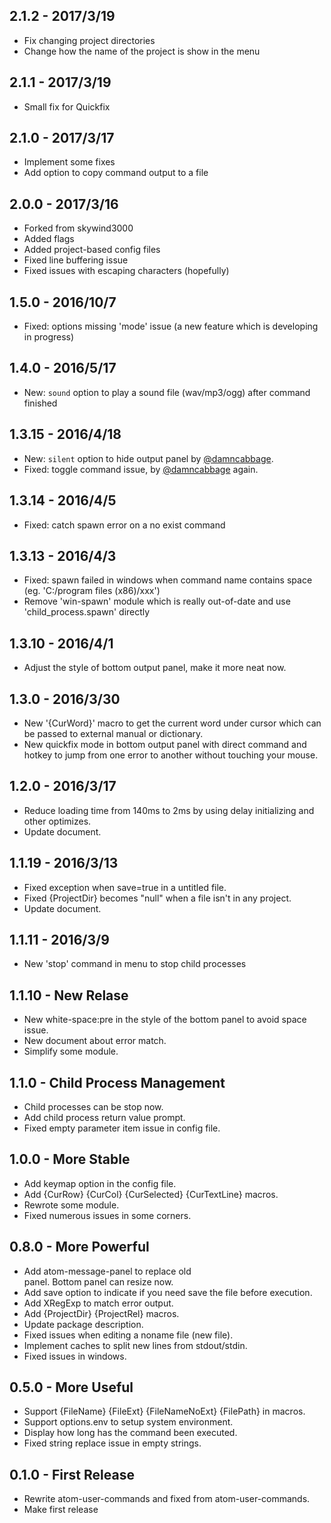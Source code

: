 ## 2.1.2 - 2017/3/19
* Fix changing project directories
* Change how the name of the project is show in the menu

## 2.1.1 - 2017/3/19
* Small fix for Quickfix

## 2.1.0 - 2017/3/17
* Implement some fixes
* Add option to copy command output to a file

## 2.0.0 - 2017/3/16
* Forked from skywind3000
* Added flags
* Added project-based config files
* Fixed line buffering issue
* Fixed issues with escaping characters (hopefully)

## 1.5.0 - 2016/10/7
* Fixed: options missing 'mode' issue (a new feature which is developing in progress)

## 1.4.0 - 2016/5/17
* New: `sound` option to play a sound file (wav/mp3/ogg) after command finished

## 1.3.15 - 2016/4/18
* New: `silent` option to hide output panel by  [@damncabbage](https://github.com/damncabbage).
* Fixed: toggle command issue, by [@damncabbage](https://github.com/damncabbage) again.

## 1.3.14 - 2016/4/5
* Fixed: catch spawn error on a no exist command

## 1.3.13 - 2016/4/3
* Fixed: spawn failed in windows when command name contains space (eg. 'C:/program files (x86)/xxx')
* Remove 'win-spawn' module which is really out-of-date and use 'child_process.spawn' directly

## 1.3.10 - 2016/4/1
* Adjust the style of bottom output panel, make it more neat now.

## 1.3.0 - 2016/3/30
* New '{CurWord}' macro to get the current word under cursor which can be  passed to external manual or dictionary.
* New quickfix mode in bottom output panel with direct command and hotkey to jump from one error to another without touching your mouse.

## 1.2.0 - 2016/3/17
* Reduce loading time from 140ms to 2ms by using delay initializing and other optimizes.
* Update document.

## 1.1.19 - 2016/3/13
* Fixed exception when save=true in a untitled file.
* Fixed {ProjectDir} becomes "null" when a file isn't in any project.
* Update document.

## 1.1.11 - 2016/3/9
* New 'stop' command in menu to stop child processes

## 1.1.10 - New Relase
* New white-space:pre in the style of the bottom panel to avoid space issue.
* New document about error match.
* Simplify some module.

## 1.1.0 - Child Process Management
* Child processes can be stop now.
* Add child process return value prompt.
* Fixed empty parameter item issue in config file.

## 1.0.0 - More Stable
* Add keymap option in the config file.
* Add {CurRow} {CurCol} {CurSelected} {CurTextLine} macros.
* Rewrote some module.
* Fixed numerous issues in some corners.

## 0.8.0 - More Powerful
* Add atom-message-panel to replace old <div> panel. Bottom panel can resize now.
* Add save option to indicate if you need save the file before execution.
* Add XRegExp to match error output.
* Add {ProjectDir} {ProjectRel} macros.
* Update package description.
* Fixed issues when editing a noname file (new file).
* Implement caches to split new lines from stdout/stdin.
* Fixed issues in windows.


## 0.5.0 - More Useful
* Support {FileName} {FileExt} {FileNameNoExt} {FilePath} in macros.
* Support options.env to setup system environment.
* Display how long has the command been executed.
* Fixed string replace issue in empty strings.

## 0.1.0 - First Release
* Rewrite atom-user-commands and fixed from atom-user-commands.
* Make first release
